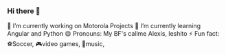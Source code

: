 ### Hi there 👋

🔭 I’m currently working on Motorola Projects
🌱 I’m currently learning Angular and Python
😄 Pronouns: My BF's callme Alexis, leshito
⚡ Fun fact: ⚽Soccer, 🎮video games, 🎵music,  

<!--
**Xavier936/Xavier936** is a ✨ _special_ ✨ repository because its `README.md` (this file) appears on your GitHub profile.

Here are some ideas to get you started:


- 👯 I’m looking to collaborate on ...
- 🤔 I’m looking for help with ...
- 💬 Ask me about ...
- 📫 How to reach me: ...


-->
